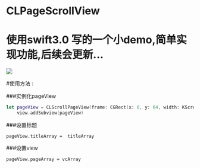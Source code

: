# CLPageScrollView
# 使用swift3.0 写的一个小demo,简单实现功能,后续会更新...

![](http://f.hiphotos.baidu.com/image/pic/item/5ab5c9ea15ce36d32808e2e832f33a87e850b1de.jpg)

#使用方法 :

###实例化pageView
```swift
let pageView = CLScrollPageView(frame: CGRect(x: 0, y: 64, width: KScreenWidht, height: KScreenHeight))
    view.addSubview(pageView)
```

###设置标题
```
pageView.titleArray =  titleArray
```
###设置view
```
pageView.pageArray = vcArray
